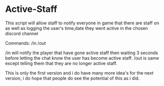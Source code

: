 # Active-Staff
This script will allow staff to notify everyone in game that there are staff on as well as logging the user's time,date they went active in the chosen discord channel

Commands:
/in 
/out 


/in will notify the player that have gone active staff then waiting 3 seconds before letting the chat know the user has become active staff.
/out is same except telling them that they are no longer active staff.

This is only the first version and i do have many more idea's for the next version, i do hope that people do see the potential of this as i did.

